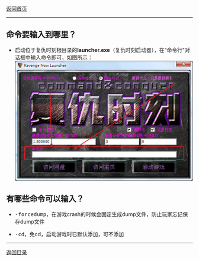[返回首页](/index.md)

***

## 命令要输入到哪里？

- 启动位于复仇时刻根目录的**launcher.exe**（复仇时刻启动器），在"命令行"对话框中输入命令即可，如图所示：![a](../img/control-code.png)



## 有哪些命令可以输入？

- <kbd>-forcedump</kbd>，在游戏crash的时候会固定生成dump文件，防止玩家忘记保存dump文件  

- <kbd>-cd</kbd>，免cd，启动游戏时已默认添加，可不添加  







***
[返回目录](/QuestionNAnswer/index.md#gaming-problem)
